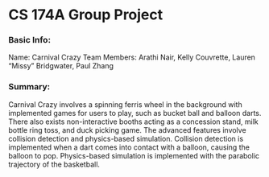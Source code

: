 # CS 174A Group Project

### Basic Info:
Name: Carnival Crazy
Team Members:
   Arathi Nair, 
   Kelly Couvrette, 
   Lauren “Missy” Bridgwater, 
   Paul Zhang

### Summary:
   Carnival Crazy involves a spinning ferris wheel in the background with
implemented games for users to play, such as bucket ball and balloon darts. 
There also exists non-interactive booths acting as a concession stand, 
milk bottle ring toss, and duck picking game. 
   The advanced features involve collision detection and physics-based 
simulation. Collision detection is implemented when a dart comes into 
contact with a balloon, causing the balloon to pop. Physics-based 
simulation is implemented with the parabolic trajectory of the basketball.